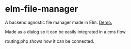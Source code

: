 # elm-file-manager
A backend agnostic file manager made in Elm. [Demo.](http://main-jakeactuallynext.rhcloud.com/elm-file-manager/)

Made as a dialog so it can be easily integrated in a cms flow.

routing.php shows how it can be connected.
